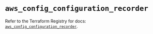 # `aws_config_configuration_recorder`

Refer to the Terraform Registry for docs: [`aws_config_configuration_recorder`](https://registry.terraform.io/providers/hashicorp/aws/5.40.0/docs/resources/config_configuration_recorder).
